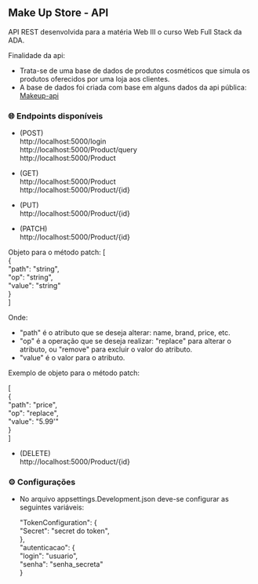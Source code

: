 ## Make Up Store - API

API REST desenvolvida para a matéria Web III o curso Web Full Stack da ADA.


Finalidade da api:

- Trata-se de uma base de dados de produtos cosméticos que simula os produtos oferecidos por uma loja aos clientes.
- A base de dados foi criada com base em alguns dados da api pública: [Makeup-api](https://makeup-api.herokuapp.com/)



### 🌐 Endpoints disponíveis

- (POST)      
http://localhost:5000/login  
http://localhost:5000/Product/query        
http://localhost:5000/Product  

- (GET)       
http://localhost:5000/Product           
http://localhost:5000/Product/{id}

- (PUT)       
http://localhost:5000/Product/{id}
    
- (PATCH)     
http://localhost:5000/Product/{id}

Objeto para o método patch:
[  
  {  
    "path": "string",     
    "op": "string",   
    "value": "string"  
  }   
]   

Onde:  

- "path" é o atributo que se deseja alterar: name, brand, price, etc.
- "op" é a operação que se deseja realizar: "replace" para alterar o atributo, ou "remove" para excluir o valor do atributo. 
- "value" é o valor para o atributo. 

Exemplo de objeto para o método patch:  

[  
  {  
    "path": "price",   
    "op": "replace",  
    "value": "5.99'"  
  }  
]  

- (DELETE)    
http://localhost:5000/Product/{id}




### ⚙ Configurações

- No arquivo appsettings.Development.json deve-se configurar as seguintes variáveis:  

  "TokenConfiguration": {  
    "Secret": "secret do token",   
  },  
  "autenticacao": {  
    "login": "usuario",  
    "senha": "senha_secreta"   
  }  

